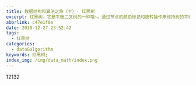 ```yaml
---
title: 数据结构和算法之旅（十）- 红黑树
excerpt: 红黑树，它是平衡二叉树的一种哦~。通过节点的颜色标记和旋转操作来维持树的平衡，适用于高效的插入、删除和查找操作，其高度保持在较小的范围内，保证了时间复杂度为O(log n)。
abbrlink: c47e1f8e
date: 2018-12-27 23:52:42
tags:
  - 红黑树
categories:
  - data&algorithm
keywords: 红黑树;
index_img: /img/data_math/index.png
---
```

12132